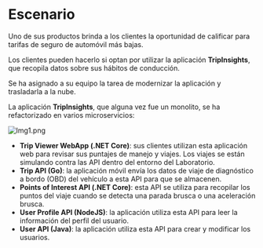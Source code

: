 
# Escenario

Uno de sus productos brinda a los clientes la oportunidad de calificar para tarifas de seguro de automóvil más bajas.

Los clientes pueden hacerlo si optan por utilizar la aplicación **TripInsights**, que recopila datos sobre sus hábitos de conducción.

Se ha asignado a su equipo la tarea de modernizar la aplicación y trasladarla a la nube.

La aplicación **TripInsights**, que alguna vez fue un monolito, se ha refactorizado en varios microservicios:

![Img1.png](/.attachments/Img1-31e48107-5c23-4769-924f-4be855793f7c.png)

- **Trip Viewer WebApp (.NET Core)**: sus clientes utilizan esta aplicación web para revisar sus puntajes de manejo y viajes. Los viajes se están simulando contra las API dentro del entorno del Laboratorio.
- **Trip API (Go)**: la aplicación móvil envía los datos de viaje de diagnóstico a bordo (OBD) del vehículo a esta API para que se almacenen.
- **Points of Interest API (.NET Core)**: esta API se utiliza para recopilar los puntos del viaje cuando se detecta una parada brusca o una aceleración brusca.
- **User Profile API (NodeJS)**: la aplicación utiliza esta API para leer la información del perfil del usuario.
- **User API (Java)**: la aplicación utiliza esta API para crear y modificar los usuarios.

